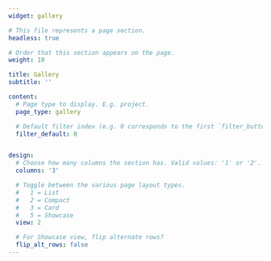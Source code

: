 ```yaml
---
widget: gallery

# This file represents a page section.
headless: true

# Order that this section appears on the page.
weight: 10

title: Gallery
subtitle: ''

content:
  # Page type to display. E.g. project.
  page_type: gallery

  # Default filter index (e.g. 0 corresponds to the first `filter_button` instance below).
  filter_default: 0


design:
  # Choose how many columns the section has. Valid values: '1' or '2'.
  columns: '3'

  # Toggle between the various page layout types.
  #   1 = List
  #   2 = Compact
  #   3 = Card
  #   5 = Showcase
  view: 2

  # For Showcase view, flip alternate rows?
  flip_alt_rows: false
---
```

